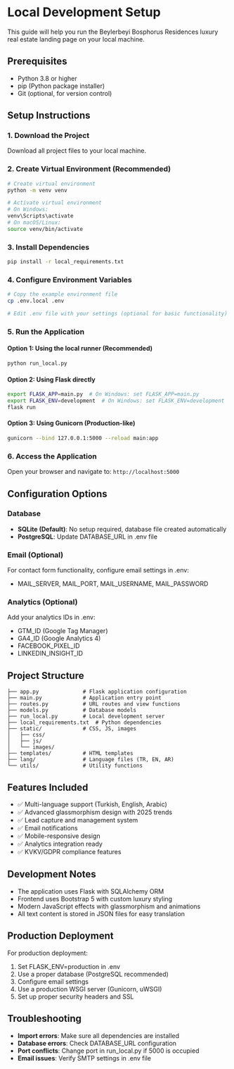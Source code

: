 # Local Development Setup

This guide will help you run the Beylerbeyi Bosphorus Residences luxury real estate landing page on your local machine.

## Prerequisites

- Python 3.8 or higher
- pip (Python package installer)
- Git (optional, for version control)

## Setup Instructions

### 1. Download the Project
Download all project files to your local machine.

### 2. Create Virtual Environment (Recommended)
```bash
# Create virtual environment
python -m venv venv

# Activate virtual environment
# On Windows:
venv\Scripts\activate
# On macOS/Linux:
source venv/bin/activate
```

### 3. Install Dependencies
```bash
pip install -r local_requirements.txt
```

### 4. Configure Environment Variables
```bash
# Copy the example environment file
cp .env.local .env

# Edit .env file with your settings (optional for basic functionality)
```

### 5. Run the Application

#### Option 1: Using the local runner (Recommended)
```bash
python run_local.py
```

#### Option 2: Using Flask directly
```bash
export FLASK_APP=main.py  # On Windows: set FLASK_APP=main.py
export FLASK_ENV=development  # On Windows: set FLASK_ENV=development
flask run
```

#### Option 3: Using Gunicorn (Production-like)
```bash
gunicorn --bind 127.0.0.1:5000 --reload main:app
```

### 6. Access the Application
Open your browser and navigate to: `http://localhost:5000`

## Configuration Options

### Database
- **SQLite (Default)**: No setup required, database file created automatically
- **PostgreSQL**: Update DATABASE_URL in .env file

### Email (Optional)
For contact form functionality, configure email settings in .env:
- MAIL_SERVER, MAIL_PORT, MAIL_USERNAME, MAIL_PASSWORD

### Analytics (Optional)
Add your analytics IDs in .env:
- GTM_ID (Google Tag Manager)
- GA4_ID (Google Analytics 4)
- FACEBOOK_PIXEL_ID
- LINKEDIN_INSIGHT_ID

## Project Structure
```
├── app.py              # Flask application configuration
├── main.py             # Application entry point
├── routes.py           # URL routes and view functions
├── models.py           # Database models
├── run_local.py        # Local development server
├── local_requirements.txt  # Python dependencies
├── static/             # CSS, JS, images
│   ├── css/
│   ├── js/
│   └── images/
├── templates/          # HTML templates
├── lang/               # Language files (TR, EN, AR)
└── utils/              # Utility functions
```

## Features Included
- ✅ Multi-language support (Turkish, English, Arabic)
- ✅ Advanced glassmorphism design with 2025 trends
- ✅ Lead capture and management system
- ✅ Email notifications
- ✅ Mobile-responsive design
- ✅ Analytics integration ready
- ✅ KVKV/GDPR compliance features

## Development Notes
- The application uses Flask with SQLAlchemy ORM
- Frontend uses Bootstrap 5 with custom luxury styling
- Modern JavaScript effects with glassmorphism and animations
- All text content is stored in JSON files for easy translation

## Production Deployment
For production deployment:
1. Set FLASK_ENV=production in .env
2. Use a proper database (PostgreSQL recommended)
3. Configure email settings
4. Use a production WSGI server (Gunicorn, uWSGI)
5. Set up proper security headers and SSL

## Troubleshooting
- **Import errors**: Make sure all dependencies are installed
- **Database errors**: Check DATABASE_URL configuration
- **Port conflicts**: Change port in run_local.py if 5000 is occupied
- **Email issues**: Verify SMTP settings in .env file